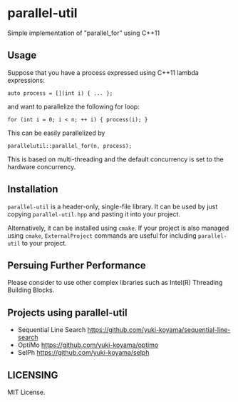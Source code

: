 # parallel-util

Simple implementation of "parallel_for" using C++11

## Usage

Suppose that you have a process expressed using C++11 lambda expressions:
```
auto process = [](int i) { ... };
```
and want to parallelize the following for loop:
```
for (int i = 0; i < n; ++ i) { process(i); }
```
This can be easily parallelized by
```
parallelutil::parallel_for(n, process);
```
This is based on multi-threading and the default concurrency is set to the hardware concurrency.

## Installation

`parallel-util` is a header-only, single-file library. It can be used by just copying `parallel-util.hpp` and pasting it into your project.

Alternatively, it can be installed using `cmake`. If your project is also managed using `cmake`, `ExternalProject` commands are useful for including `parallel-util` to your project.

## Persuing Further Performance

Please consider to use other complex libraries such as Intel(R) Threading Building Blocks.

## Projects using parallel-util

- Sequential Line Search <https://github.com/yuki-koyama/sequential-line-search>
- OptiMo <https://github.com/yuki-koyama/optimo>
- SelPh <https://github.com/yuki-koyama/selph>

## LICENSING

MIT License.

